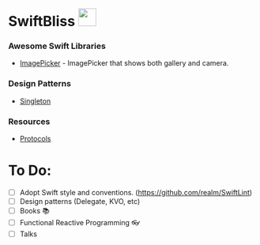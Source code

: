 # SwiftBliss <img src="http://www.carlosicaza.com/wp-content/uploads/2014/07/Swift-logo.png" width="36">

### Awesome Swift Libraries

* [ImagePicker](https://github.com/hyperoslo/ImagePicker) - ImagePicker that shows both gallery and camera.

### Design Patterns

* [Singleton](DesignPatterns/Singleton.md)

### Resources

* [Protocols](Resources/Protocols.md)


# To Do:
- [ ] Adopt Swift style and conventions. (https://github.com/realm/SwiftLint)
- [ ] Design patterns (Delegate, KVO, etc) 
- [ ] Books :books:
- [ ] Functional Reactive Programming :eyeglasses:
- [ ] Talks
